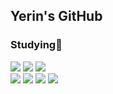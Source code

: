 ## Yerin's GitHub

### Studying💭 <br>
![](https://img.shields.io/badge/HTML5-E34F26?style=for-the-badge&logo=html5&logoColor=white) ![](https://img.shields.io/badge/CSS3-1572B6?style=for-the-badge&logo=css3&logoColor=white) ![](https://img.shields.io/badge/JavaScript-F7DF1E?style=for-the-badge&logo=JavaScript&logoColor=white) 
<br>
<img src="https://img.shields.io/badge/HTML5-008FC7?style=for-the-badge&logo=html5&logoColor=E34F26">
<img src="https://img.shields.io/badge/CSS-008FC7?style=for-the-badge&logo=css&logoColor=663399">
<img src="https://img.shields.io/badge/JavaScript-008FC7?style=for-the-badge&logo=JavaScript&logoColor=F7DF1E">
<img src="https://img.shields.io/badge/tailwind css-008FC7?style=for-the-badge&logo=tailwindcss&logoColor=06B6D4">
<!--
**hhongye/hhongye** is a ✨ _special_ ✨ repository because its `README.md` (this file) appears on your GitHub profile.
### 🌼YERIN <br>

Here are some ideas to get you started:

- 🔭 I’m currently working on ...
- 🌱 I’m currently learning ...
- 👯 I’m looking to collaborate on ...
- 🤔 I’m looking for help with ...
- 💬 Ask me about ...
- 📫 How to reach me: ...
- 😄 Pronouns: ...
- ⚡ Fun fact: ...

**참고 사이트
<이모지 복사> https://kr.piliapp.com/emoji/list/
-->

